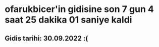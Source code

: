 # ofarukbicer'in gidisine son 7 gun 4 saat 25 dakika 01 saniye kaldi

## Gidis tarihi: 30.09.2022 :(